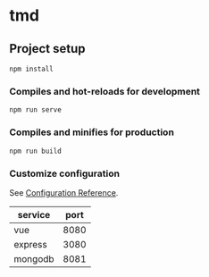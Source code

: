 # tmd

## Project setup
```
npm install
```

### Compiles and hot-reloads for development
```
npm run serve
```

### Compiles and minifies for production
```
npm run build
```

### Customize configuration
See [Configuration Reference](https://cli.vuejs.org/config/).

|service|port|
|---|---|
|vue|8080|
|express|3080|
|mongodb|8081|
